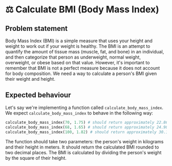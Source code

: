 # ⚖️ Calculate BMI (**B**ody **M**ass **I**ndex)

## Problem statement

Body Mass Index (BMI) is a simple measure that uses your height and weight to work out if your weight is healthy. The BMI is an attempt to quantify the amount of tissue mass (muscle, fat, and bone) in an individual, and then categorize that person as underweight, normal weight, overweight, or obese based on that value. However, it's important to remember that BMI is not a perfect measure because it does not account for body composition. We need a way to calculate a person's BMI given their weight and height.

## Expected behaviour

Let's say we're implementing a function called `calculate_body_mass_index`. We expect `calculate_body_mass_index` to behave in the following way:

```python
calculate_body_mass_index(70, 1.75) # should return approximately 22.86 (for 70 kg and 1.75 m)
calculate_body_mass_index(68, 1.65) # should return approximately 24.98 (for 68 kg and 1.65 m)
calculate_body_mass_index(100, 1.82) # should return approximately 30.19 (for 100 kg and 1.82 m)
```

The function should take two parameters: the person's weight in kilograms and their height in meters. It should return the calculated BMI rounded to two decimal places. The BMI is calculated by dividing the person's weight by the square of their height.
